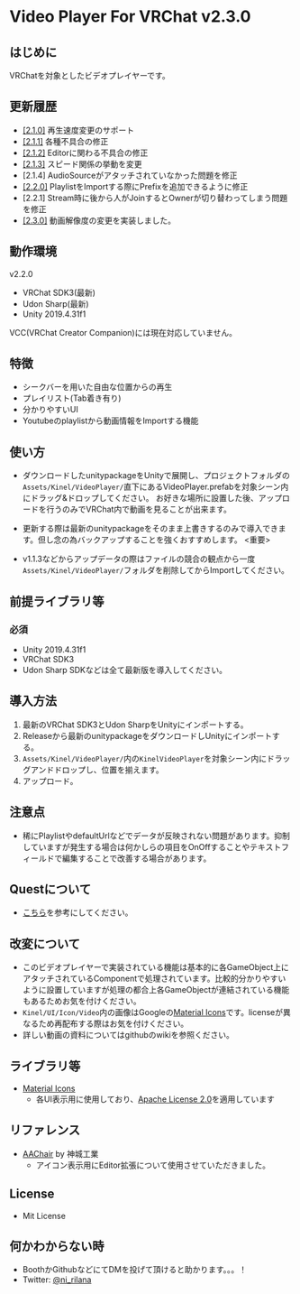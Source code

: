 # Video Player For VRChat v2.3.0

## はじめに

VRChatを対象としたビデオプレイヤーです。

## 更新履歴
- [[2.1.0]](https://github.com/niwaniwa/KineLVideoPlayer/releases/tag/2.1.0) 再生速度変更のサポート
- [[2.1.1]](https://github.com/niwaniwa/KineLVideoPlayer/releases/tag/2.1.1) 各種不具合の修正
- [[2.1.2]](https://github.com/niwaniwa/KineLVideoPlayer/releases/tag/2.1.2) Editorに関わる不具合の修正
- [[2.1.3]](https://github.com/niwaniwa/KineLVideoPlayer/releases/tag/2.1.3) スピード関係の挙動を変更
- [2.1.4] AudioSourceがアタッチされていなかった問題を修正
- [[2.2.0]](https://github.com/niwaniwa/KineLVideoPlayer/releases/tag/2.2.0) PlaylistをImportする際にPrefixを追加できるように修正
- [2.2.1] Stream時に後から人がJoinするとOwnerが切り替わってしまう問題を修正
- [[2.3.0]](https://github.com/niwaniwa/KineLVideoPlayer/releases/tag/2.3.0) 動画解像度の変更を実装しました。

## 動作環境

v2.2.0
- VRChat SDK3(最新)
- Udon Sharp(最新)
- Unity 2019.4.31f1

VCC(VRChat Creator Companion)には現在対応していません。

## 特徴
- シークバーを用いた自由な位置からの再生
- プレイリスト(Tab着き有り)
- 分かりやすいUI
- Youtubeのplaylistから動画情報をImportする機能

## 使い方

- ダウンロードしたunitypackageをUnityで展開し、プロジェクトフォルダの`Assets/Kinel/VideoPlayer/`直下にあるVideoPlayer.prefabを対象シーン内にドラッグ&ドロップしてください。
お好きな場所に設置した後、アップロードを行うのみでVRChat内で動画を見ることが出来ます。

- 更新する際は最新のunitypackageをそのまま上書きするのみで導入できます。但し念の為バックアップすることを強くおすすめします。
<重要>
- v1.1.3などからアップデータの際はファイルの競合の観点から一度`Assets/Kinel/VideoPlayer/`フォルダを削除してからImportしてください。

## 前提ライブラリ等
### 必須
- Unity 2019.4.31f1
- VRChat SDK3
- Udon Sharp
SDKなどは全て最新版を導入してください。

## 導入方法

1. 最新のVRChat SDK3とUdon SharpをUnityにインポートする。
2. Releaseから最新のunitypackageをダウンロードしUnityにインポートする。
3. `Assets/Kinel/VideoPlayer/`内の`KinelVideoPlayer`を対象シーン内にドラッグアンドドロップし、位置を揃えます。
4. アップロード。

## 注意点
- 稀にPlaylistやdefaultUrlなどでデータが反映されない問題があります。抑制していますが発生する場合は何かしらの項目をOnOffすることやテキストフィールドで編集することで改善する場合があります。


## Questについて
- [こちら](https://github.com/niwaniwa/KineLVideoPlayer/wiki/Quest%E3%81%AB%E3%81%A4%E3%81%84%E3%81%A6)を参考にしてください。

## 改変について
- このビデオプレイヤーで実装されている機能は基本的に各GameObject上にアタッチされているComponentで処理されています。比較的分かりやすいように設置していますが処理の都合上各GameObjectが連結されている機能もあるためお気を付けください。
- `Kinel/UI/Icon/Video`内の画像はGoogleの[Material Icons](https://material.io/resources/icons/)です。licenseが異なるため再配布する際はお気を付けください。
- 詳しい動画の資料についてはgithubのwikiを参照ください。

## ライブラリ等
- [Material Icons](https://material.io/resources/icons/)
    - 各UI表示用に使用しており、[Apache License 2.0](https://www.apache.org/licenses/LICENSE-2.0.html)を適用しています

## リファレンス
- [AAChair](https://github.com/AoiKamishiro/VRChatPrefabs/blob/master/Assets/00Kamishiro/AAChair/AAChair-README_JP.md) by 神城工業
  - アイコン表示用にEditor拡張について使用させていただきました。

## License
- Mit License

## 何かわからない時
- BoothかGithubなどにてDMを投げて頂けると助かります。。。！
- Twitter: [@ni_rilana](https://twitter.com/ni_rilana)